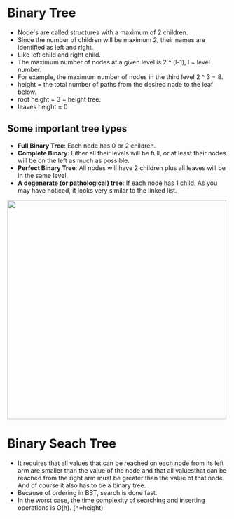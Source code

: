 # Binary Tree

- Node's are called structures with a maximum of 2 children.
- Since the number of children will be maximum 2, their names are identified as left and right.
- Like left child and right child.
- The maximum number of nodes at a given level is 2 ^ (l-1), l = level number.
- For example, the maximum number of nodes in the third level 2 ^ 3 = 8.
- height = the total number of paths from the desired node to the leaf below.
- root height = 3 = height tree.
- leaves height = 0

## Some important tree types

- **Full Binary Tree**: Each node has 0 or 2 children.
- **Complete Binary**: Either all their levels will be full, or at least their nodes will be on the left as much as possible.
- **Perfect Binary Tree**: All nodes will have 2 children plus all leaves will be in the same level.
- **A degenerate (or pathological) tree**: If each node has 1 child. As you may have noticed, it looks very similar to the linked list.

<img src="https://miro.medium.com/max/16000/1*CMGFtehu01ZEBgzHG71sMg.png" width="500" />

# Binary Seach Tree
- It requires that all values ​​that can be reached on each node from its left arm are smaller than the value of the node and that all values ​​that can be reached from the right arm must be greater than the value of that node.
And of course it also has to be a binary tree.
- Because of ordering in BST, search is done fast.
- In the worst case, the time complexity of searching and inserting operations is O(h). (h=height).